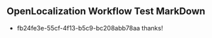 ## OpenLocalization Workflow Test MarkDown
* fb24fe3e-55cf-4f13-b5c9-bc208abb78aa 
thanks!<!--HONumber=Mar16_HO4-->
